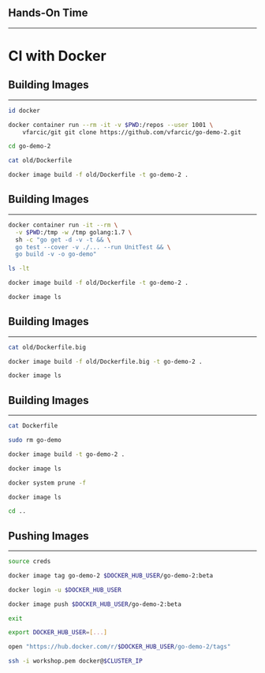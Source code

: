 ## Hands-On Time

---

# CI with Docker


## Building Images

---

```bash
id docker

docker container run --rm -it -v $PWD:/repos --user 1001 \
    vfarcic/git git clone https://github.com/vfarcic/go-demo-2.git

cd go-demo-2

cat old/Dockerfile

docker image build -f old/Dockerfile -t go-demo-2 .
```


## Building Images

---

```bash
docker container run -it --rm \
  -v $PWD:/tmp -w /tmp golang:1.7 \
  sh -c "go get -d -v -t && \
  go test --cover -v ./... --run UnitTest && \
  go build -v -o go-demo"

ls -lt

docker image build -f old/Dockerfile -t go-demo-2 .

docker image ls
```


## Building Images

---

```bash
cat old/Dockerfile.big

docker image build -f old/Dockerfile.big -t go-demo-2 .

docker image ls
```


## Building Images

---

```bash
cat Dockerfile

sudo rm go-demo

docker image build -t go-demo-2 .

docker image ls

docker system prune -f

docker image ls

cd ..
```


## Pushing Images

---

```bash
source creds

docker image tag go-demo-2 $DOCKER_HUB_USER/go-demo-2:beta

docker login -u $DOCKER_HUB_USER

docker image push $DOCKER_HUB_USER/go-demo-2:beta

exit

export DOCKER_HUB_USER=[...]

open "https://hub.docker.com/r/$DOCKER_HUB_USER/go-demo-2/tags"

ssh -i workshop.pem docker@$CLUSTER_IP
```
